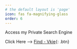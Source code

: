 ```yaml
---
# the default layout is 'page'
icon: fas fa-magnifying-glass
order: 6
---
```


Access my Private Search Engine

Click Here --> [Find - Vkie](https://find.vkie.pro){: .btn}

